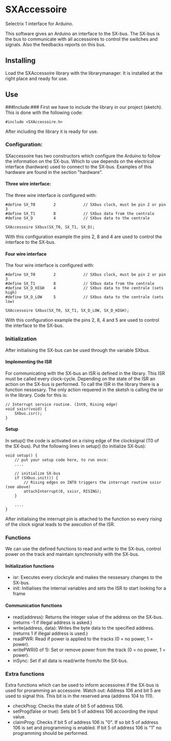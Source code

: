 # SXAccessoire
Selectrix 1 interface for Arduino.

This software gives an Arduino an interface to the SX-bus. 
The SX-bus is the bus to communicate with all accessoires to control the switches and signals. 
Also the feedbacks reports on this bus.
## Installing ##
Load the SXAccessoire library with the librarymanager. 
It is installed at the right place and ready for use.
## Use ##
###Include:###
First we have to include the library in our project (sketch). This is done with the following code:
```
#include <SXAccessoire.h>
```
After including the library it is ready for use.
### Configuration: ###
SXaccessoire has two constructors which configure the Arduino to follow the information on the SX-bus. 
Which to use depends on the electrical interface (hardware) used to connect to the SX-bus. 
Examples of this hardware are found in the section "hardware".
#### Three wire interface: ####
The three wire interface is configured with:
```
#define SX_T0        2            // SXbus clock, must be pin 2 or pin 3
#define SX_T1        8            // SXbus data from the centrale 
#define SX_D         4            // SXbus data to the centrale

SXAccessoire SXbus(SX_T0, SX_T1, SX_D);
```
With this configuration example the pins 2, 8 and 4 are used to control the interface to the SX-bus.
#### Four wire interface ####
The four wire interface is configured with:
```
#define SX_T0        2            // SXbus clock, must be pin 2 or pin 3
#define SX_T1        8            // SXbus data from the centrale
#define SX_D_HIGH    4            // SXbus data to the centrale (sets high)
#define SX_D_LOW     5            // SXbus data to the centrale (sets low)

SXAccessoire SXbus(SX_T0, SX_T1, SX_D_LOW, SX_D_HIGH);
```
With this configuration example the pins 2, 8, 4 and 5 are used to control the interface to the SX-bus.
### Initialization ###
After initialising the SX-bus can be used through the variable SXbus.
#### Implementing the ISR ####
For communicating with the SX-bus an ISR is defined in the library. This ISR must be called every clock-cycle. 
Depending on the state of the ISR an action on the SX-bus is performed. To call the ISR in the library there is a function nessesary. 
The only action requered in the sketsh is calling the isr in the library. Code for this is:
```
// Interrupt service routine. (Int0, Rising edge) 
void sxisr(void) {
    SXbus.isr();
} 
```
#### Setup ####
In setup() the code is activated on a rising edge of the clocksignal (T0 of the SX-bus). 
Put the following lines in setup() (to initialize SX-bus):
```
void setup() {
    // put your setup code here, to run once:
    ....
  
    // initialize SX-bus
    if (SXbus.init()) {
        // Rising edges on INT0 triggers the interrupt routine sxisr (see above)
        attachInterrupt(0, sxisr, RISING); 
    }
	
    ....
}
```
After initialising the interrupt pin is attached to the function so every rising of the clock signal leads to the axecution of the ISR.
### Functions ###
We can use the defined functions to read and write to the SX-bus, control power on the track and maintain synchronisity with the SX-bus.
#### Initialization functions ####
- isr:
   Executes every clockcyle and makes the nessesary changes to the SX-bus.
- init:
   Initialises the internal variables and sets the ISR to start looking for a frame
#### Communication functions ####
- read(address):
   Returns the integer value of the address on the SX-bus. (returns -1 if illegal address is asked.)
- write(address, data):
   Writes the byte data to the specified address. (returns 1 if illegal address is used.)   
- readPWR:
   Read if power is applied to the tracks (0 = no power, 1 = power).
- writePWR(0 of 1):
   Set or remove power from the track (0 = no power, 1 = power).
- inSync:
   Set if all data is read/write from/to the SX-bus.
### Extra functions ###
Extra functions which can be used to inform accessoires if the SX-bus is used for proramming an accessoire.
Watch out: Address 106 and bit 5 are used to signal this. This bit is in the reserved area (address 104 to 111).
- checkProg:
    Checks the state of bit 5 of address 106.   
- setProg(false or true):
    Sets bit 5 of address 106 accoording the input value.
- claimProg:
    Checks if bit 5 of address 106 is "0". If so bit 5 of address 106 is set and programming is enabled.
	If bit 5 of address 106 is "1" no programming should be performed.


